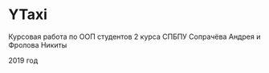 # YTaxi

Курсовая работа по ООП студентов 2 курса СПБПУ Сопрачёва Андрея и Фролова Никиты

2019 год
